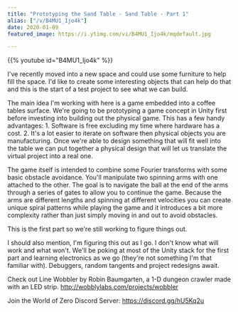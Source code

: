 ```yaml
---
title: "Prototyping the Sand Table - Sand Table - Part 1"
alias: ["/v/B4MU1_Ijo4k"]
date: 2020-01-09
featured_image: https://i.ytimg.com/vi/B4MU1_Ijo4k/mqdefault.jpg

---
```


{{% youtube id="B4MU1_Ijo4k" %}}

I've recently moved into a new space and could use some furniture to help fill the space. I'd like to create some interesting objects that can help do that and this is the start of a test project to see what we can build.

The main idea I'm working with here is a game embedded into a coffee tables surface. We're going to be prototyping a game concept in Unity first before investing into building out the physical game. This has a few handy advantages: 1. Software is free excluding my time where hardware has a cost. 2. It's a lot easier to iterate on software then physical objects you are manufacturing. Once we're able to design something that will fit well into the table we can put together a physical design that will let us translate the virtual project into a real one.

The game itself is intended to combine some Fourier transforms with some basic obstacle avoidance. You'll manipulate two spinning arms with one attached to the other. The goal is to navigate the ball at the end of the arms through a series of gates to allow you to continue the game. Because the arms are different lengths and spinning at different velocities you can create unique spiral patterns while playing the game and it introduces a bit more complexity rather than just simply moving in and out to avoid obstacles.

This is the first part so we're still working to figure things out.

I should also mention, I'm figuring this out as I go. I don't know what will work and what won't. We'll be poking at most of the Unity stack for the first part and learning electronics as we go (they're not something I'm that familiar with). Debuggers, random tangents and project redesigns await.

Check out Line Wobbler by Robin Baumgarten, a 1-D dungeon crawler made with an LED strip. http://wobblylabs.com/projects/wobbler

Join the World of Zero Discord Server: https://discord.gg/hU5Kq2u